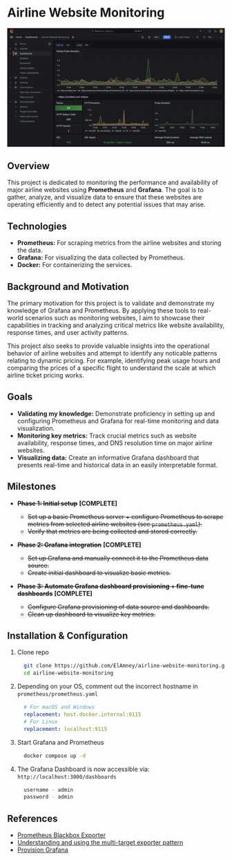 # Airline Website Monitoring

![Grafana Dashboard Screenshot](./grafana-dashboard-screenshot.png)

## Overview

This project is dedicated to monitoring the performance and availability of major airline websites using **Prometheus** and **Grafana**. The goal is to gather, analyze, and visualize data to ensure that these websites are operating efficiently and to detect any potential issues that may arise.

## Technologies

- **Prometheus:** For scraping metrics from the airline websites and storing the data.
- **Grafana:** For visualizing the data collected by Prometheus.
- **Docker:** For containerizing the services.

## Background and Motivation

The primary motivation for this project is to validate and demonstrate my knowledge of Grafana and Prometheus. By applying these tools to real-world scenarios such as monitoring websites, I aim to showcase their capabilities in tracking and analyzing critical metrics like website availability, response times, and user activity patterns.

This project also seeks to provide valuable insights into the operational behavior of airline websites and attempt to identify any noticable patterns relating to dynamic pricing. For example, identifying peak usage hours and comparing the prices of a specific flight to understand the scale at which airline ticket pricing works.

## Goals

- **Validating my knowledge:** Demonstrate proficiency in setting up and configuring Prometheus and Grafana for real-time monitoring and data visualization.
- **Monitoring key metrics:** Track crucial metrics such as website availability, response times, and DNS resolution time on major airline websites.
- **Visualizing data:** Create an informative Grafana dashboard that presents real-time and historical data in an easily interpretable format.

## Milestones

- ~~**Phase 1: Initial setup**~~ **[COMPLETE]**
  - ~~Set up a basic Prometheus server + configure Prometheus to scrape metrics from selected airline websites (see `prometheus.yaml`).~~
  - ~~Verify that metrics are being collected and stored correctly.~~

- ~~**Phase 2: Grafana integration**~~ **[COMPLETE]**
  - ~~Set up Grafana and manually connect it to the Prometheus data source.~~
  - ~~Create initial dashboard to visualize basic metrics.~~

- ~~**Phase 3: Automate Grafana dashboard provisioning + fine-tune dashboards**~~ **[COMPLETE]**
  - ~~Configure Grafana provisioning of data source and dashboards.~~
  - ~~Clean up dashboard to visualize key metrics.~~

## Installation & Configuration

1. Clone repo

    ```bash
      git clone https://github.com/ElAmney/airline-website-monitoring.git
      cd airline-website-monitoring
    ```

2. Depending on your OS, comment out the incorrect hostname in `prometheus/prometheus.yaml`

    ```yaml
      # For macOS and Windows
      replacement: host.docker.internal:9115 
      # For Linux
      replacement: localhost:9115
    ```

3. Start Grafana and Prometheus

    ```bash
      docker compose up -d
    ```

4. The Grafana Dashboard is now accessible via: `http://localhost:3000/dashboards`

    ```bash
      username - admin
      password - admin
    ```

## References

- [Prometheus Blackbox Exporter](https://github.com/prometheus/blackbox_exporter)
- [Understanding and using the multi-target exporter pattern](https://prometheus.io/docs/guides/multi-target-exporter/)
- [Provision Grafana](https://grafana.com/docs/grafana/latest/administration/provisioning/)